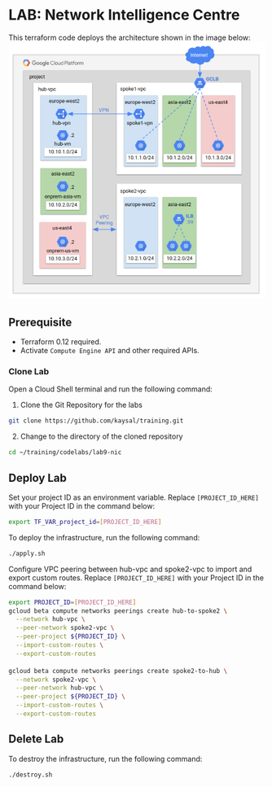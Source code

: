 
# LAB: Network Intelligence Centre

This terraform code deploys the architecture shown in the image below:
![alt text](image.png)

## Prerequisite
- Terraform 0.12 required.
- Activate `Compute Engine API` and other required APIs.

### Clone Lab
Open a Cloud Shell terminal and run the following command:
1. Clone the Git Repository for the labs
```sh
git clone https://github.com/kaysal/training.git
```

2. Change to the directory of the cloned repository
```sh
cd ~/training/codelabs/lab9-nic
```

## Deploy Lab

Set your project ID as an environment variable. Replace `[PROJECT_ID_HERE]` with your Project ID in the command below:
```sh
export TF_VAR_project_id=[PROJECT_ID_HERE]
```
To deploy the infrastructure, run the following command:
```sh
./apply.sh
```


Configure VPC peering between hub-vpc and spoke2-vpc to import and export custom routes. Replace `[PROJECT_ID_HERE]` with your Project ID in the command below:
```sh
export PROJECT_ID=[PROJECT_ID_HERE]
gcloud beta compute networks peerings create hub-to-spoke2 \
  --network hub-vpc \
  --peer-network spoke2-vpc \
  --peer-project ${PROJECT_ID} \
  --import-custom-routes \
  --export-custom-routes

gcloud beta compute networks peerings create spoke2-to-hub \
  --network spoke2-vpc \
  --peer-network hub-vpc \
  --peer-project ${PROJECT_ID} \
  --import-custom-routes \
  --export-custom-routes
```

## Delete Lab
To destroy the infrastructure, run the following command:
```sh
./destroy.sh
```
